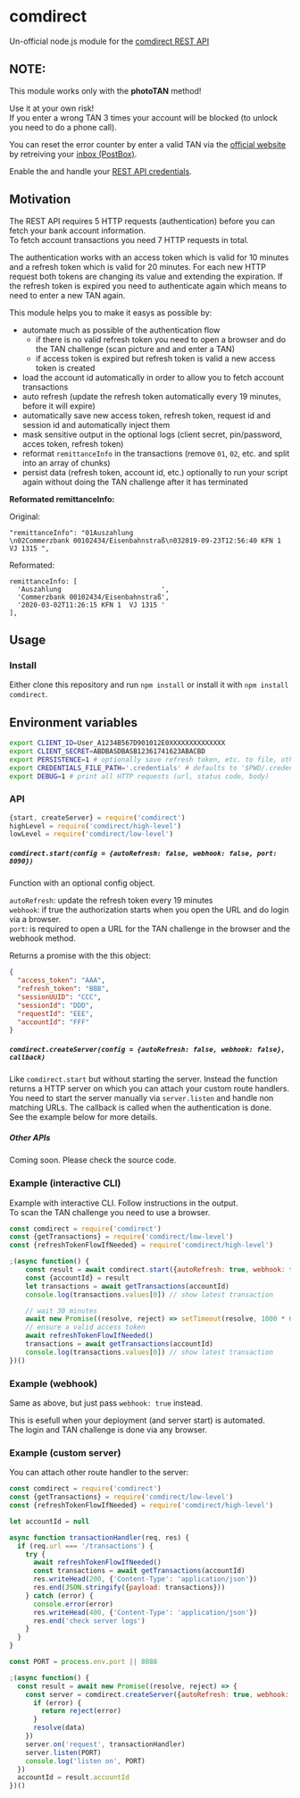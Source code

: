 # comdirect

Un-official node.js module for the [comdirect REST API](https://www.comdirect.de/cms/kontakt-zugaenge-api.html)

## NOTE:

This module works only with the **photoTAN** method!

Use it at your own risk!  
If you enter a wrong TAN 3 times your account will be blocked (to unlock you need to do a phone call).

You can reset the error counter by enter a valid TAN via the 
[official website](https://kunde.comdirect.de/lp/wt/login) by retreiving your [inbox (PostBox)](https://kunde.comdirect.de/itx/posteingangsuche).

Enable the and handle your [REST API credentials](https://kunde.comdirect.de/itx/oauth/privatkunden).

## Motivation

The REST API requires 5 HTTP requests (authentication) before you can fetch your bank account information.  
To fetch account transactions you need 7 HTTP requests in total.

The authentication works with an access token which is valid for 10 minutes and a refresh token which is valid for 20 minutes.
For each new HTTP request both tokens are changing its value and extending the expiration.
If the refresh token is expired you need to authenticate again which means to need to enter a new TAN again.

This module helps you to make it easys as possible by:

- automate much as possible of the authentication flow
  - if there is no valid refresh token you need to open a browser and do the TAN challenge (scan picture and and enter a TAN)
  - if access token is expired but refresh token is valid a new access token is created
- load the account id automatically in order to allow you to fetch account transactions
- auto refresh (update the refresh token automatically every 19 minutes, before it will expire)
- automatically save new access token, refresh token, request id and session id and automatically inject them
- mask sensitive output in the optional logs (client secret, pin/password, acces token, refresh token)
- reformat `remittanceInfo` in the transactions (remove `01`, `02`, etc. and split into an array of chunks)
- persist data (refresh token, account id, etc.) optionally to run your script again without doing the TAN challenge after it has terminated

**Reformated remittanceInfo:**

Original:

```
"remittanceInfo": "01Auszahlung                         \n02Commerzbank 00102434/Eisenbahnstraß\n032019-09-23T12:56:40 KFN 1  VJ 1315 ",
```

Reformated:

```
remittanceInfo: [
  'Auszahlung                         ',
  'Commerzbank 00102434/Eisenbahnstraß',
  '2020-03-02T11:26:15 KFN 1  VJ 1315 '
],
```

## Usage

### Install 
Either clone this repository and run `npm install` or install it with `npm install comdirect`.

## Environment variables

```sh
export CLIENT_ID=User_A1234B567D901012E0XXXXXXXXXXXXXX
export CLIENT_SECRET=ABDBASDBASB12361741623ABACBD
export PERSISTENCE=1 # optionally save refresh token, etc. to file, otherwise everything is only in the memory
export CREDENTIALS_FILE_PATH='.credentials' # defaults to '$PWD/.credentials', only usefull when PERSISTENCE=1
export DEBUG=1 # print all HTTP requests (url, status code, body)
```

### API

```js
{start, createServer} = require('comdirect')
highLevel = require('comdirect/high-level')
lowLevel = require('comdirect/low-level')
```

##### `comdirect.start(config = {autoRefresh: false, webhook: false, port: 8090})`
Function with an optional config object.  

`autoRefresh`: update the refresh token every 19 minutes  
`webhook`:  if true the authorization starts when you open the URL and do login via a browser.  
`port`: is required to open a URL for the TAN challenge in the browser and the webhook method.  

Returns a promise with the this object:
```json
{
  "access_token": "AAA",
  "refresh_token": "BBB",
  "sessionUUID": "CCC",
  "sessionId": "DDD",
  "requestId": "EEE",
  "accountId": "FFF"
}
```

##### `comdirect.createServer(config = {autoRefresh: false, webhook: false}, callback)`

Like `comdirect.start` but without starting the server. Instead the function returns a HTTP server
on which you can attach your custom route handlers. You need to start the server manually via `server.listen`
and handle non matching URLs. The callback is called when the authentication is done.  
See the example below for more details. 

##### Other APIs

Coming soon. Please check the source code.


### Example (interactive CLI)

Example with interactive CLI. Follow instructions in the output.  
To scan the TAN challenge you need to use a browser.

```js
const comdirect = require('comdirect')
const {getTransactions} = require('comdirect/low-level')
const {refreshTokenFlowIfNeeded} = require('comdirect/high-level')

;(async function() {
	const result = await comdirect.start({autoRefresh: true, webhook: false})
	const {accountId} = result
	let transactions = await getTransactions(accountId)
	console.log(transactions.values[0]) // show latest transaction

	// wait 30 minutes
	await new Promise((resolve, reject) => setTimeout(resolve, 1000 * 60 * 30))
	// ensure a valid access token
	await refreshTokenFlowIfNeeded()
	transactions = await getTransactions(accountId)
	console.log(transactions.values[0]) // show latest transaction
})()
```

### Example (webhook)

Same as above, but just pass `webhook: true` instead.  

This is esefull when your deployment (and server start) is automated.  
The login and TAN challenge is done via any browser.


### Example (custom server)

You can attach other route handler to the server:

```js
const comdirect = require('comdirect')
const {getTransactions} = require('comdirect/low-level')
const {refreshTokenFlowIfNeeded} = require('comdirect/high-level')

let accountId = null

async function transactionHandler(req, res) {
  if (req.url === '/transactions') {
    try {
      await refreshTokenFlowIfNeeded()
      const transactions = await getTransactions(accountId)
      res.writeHead(200, {'Content-Type': 'application/json'})
      res.end(JSON.stringify({payload: transactions}))
    } catch (error) {
      console.error(error)
      res.writeHead(400, {'Content-Type': 'application/json'})
      res.end('check server logs')
    }
  }
}

const PORT = process.env.port || 8088

;(async function() {
  const result = await new Promise((resolve, reject) => {
    const server = comdirect.createServer({autoRefresh: true, webhook: true}, (error, data) => {
      if (error) {
        return reject(error)
      }
      resolve(data)
    })
    server.on('request', transactionHandler)
    server.listen(PORT)
    console.log('listen on', PORT)
  })
  accountId = result.accountId
})()
```

